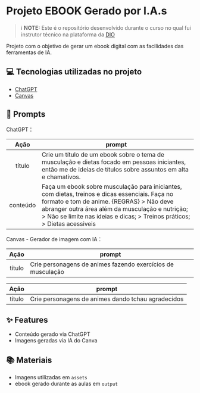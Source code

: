 
# Projeto EBOOK Gerado por I.A.s


 > ℹ️ **NOTE:** Este é o repositório desenvolvido durante o curso no qual fui instrutor técnico na plataforma da [DIO](https://dio.me)

Projeto com o objetivo de gerar um ebook digital com as facilidades das ferramentas de IA.

## 💻 Tecnologias utilizadas no projeto

- [ChatGPT](https://chat.openai.com/) 
- [Canvas](https://www.canva.com)

## 🧠 Prompts


ChatGPT：

|   Ação   | prompt                                                                                                                                                                                                                                                                         |
| :------: | ------------------------------------------------------------------------------------------------------------------------------------------------------------------------------------------------------------------------------------------------------------------------------ |
|  título  | Crie um título de um ebook sobre o tema de musculação e dietas focado em pessoas iniciantes, então me de ideias de títulos sobre assuntos em alta e chamativos.                                                     |
| conteúdo | Faça um ebook sobre musculação para iniciantes, com dietas, treinos e dicas essenciais. Faça no formato e tom de anime. {REGRAS} > Não deve abranger outra área além da musculação e nutrição; > Não se limite nas ideias e dicas; > Treinos práticos; > Dietas acessiveis |


Canvas - Gerador de imagem com IA：

|  Ação  | prompt                                                                                 |
| :----: | -------------------------------------------------------------------------------------- |
| título |  Crie personagens de animes fazendo exercícios de musculação|

|  Ação  | prompt                                                                                 |
| :----: | -------------------------------------------------------------------------------------- |
| título |  Crie personagens de animes dando tchau agradecidos |

## ✨ Features

- Conteúdo gerado via ChatGPT
- Imagens geradas via IA do Canva

## 📚 Materiais

- Imagens utilizadas em `assets`
- ebook gerado durante as aulas em `output`



